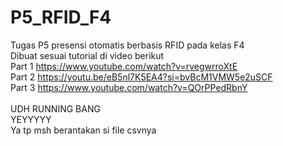# P5_RFID_F4
Tugas P5 presensi otomatis berbasis RFID pada kelas F4
</br>
Dibuat sesuai tutorial di video berikut</br>
Part 1
https://www.youtube.com/watch?v=rvegwrroXtE</br>
Part 2
https://youtu.be/eB5nl7K5EA4?si=bvBcM1VMW5e2uSCF</br>
Part 3
https://www.youtube.com/watch?v=QOrPPedRbnY</br>
</br>
UDH RUNNING BANG</br>
YEYYYYY</br>
Ya tp msh berantakan si file csvnya